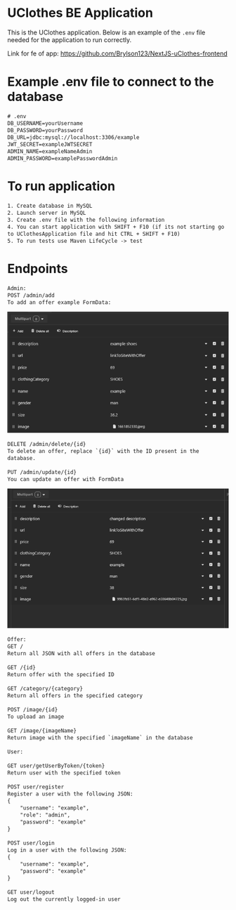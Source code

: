 # UClothes BE Application

This is the UClothes application. Below is an example of the `.env` file needed for the application to run correctly.

Link for fe of app: https://github.com/Brylson123/NextJS-uClothes-frontend
# Example .env file to connect to the database
```plaintext
# .env
DB_USERNAME=yourUsername
DB_PASSWORD=yourPassword
DB_URL=jdbc:mysql://localhost:3306/example
JWT_SECRET=exampleJWTSECRET
ADMIN_NAME=exampleNameAdmin
ADMIN_PASSWORD=examplePasswordAdmin
```
# To run application
```plaintext
1. Create database in MySQL
2. Launch server in MySQL
3. Create .env file with the following information
4. You can start application with SHIFT + F10 (if its not starting go to UClothesApplication file and hit CTRL + SHIFT + F10)
5. To run tests use Maven LifeCycle -> test
```
# Endpoints
```
Admin:
POST /admin/add
To add an offer example FormData:
```
[![img.png](screenshots%2Fimg.png)](https://github.com/Brylson123/Java-uClothes-backend/blob/main/screenshots/img.png)
```
DELETE /admin/delete/{id}
To delete an offer, replace `{id}` with the ID present in the database.

PUT /admin/update/{id}
You can update an offer with FormData
```
[![img.png](screenshots%2Fimg_1.png)](https://github.com/Brylson123/Java-uClothes-backend/blob/main/screenshots/img_1.png)
```
Offer:
GET /
Return all JSON with all offers in the database

GET /{id}
Return offer with the specified ID

GET /category/{category}
Return all offers in the specified category

POST /image/{id}
To upload an image

GET /image/{imageName}
Return image with the specified `imageName` in the database

User:

GET user/getUserByToken/{token}
Return user with the specified token

POST user/register
Register a user with the following JSON:
{
    "username": "example",
    "role": "admin",
    "password": "example"
}

POST user/login
Log in a user with the following JSON:
{
    "username": "example",
    "password": "example"
}

GET user/logout
Log out the currently logged-in user
